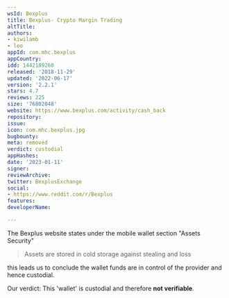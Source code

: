 ```yaml
---
wsId: Bexplus
title: Bexplus- Crypto Margin Trading
altTitle: 
authors:
- kiwilamb
- leo
appId: com.mhc.bexplus
appCountry: 
idd: 1442189260
released: '2018-11-29'
updated: '2022-06-17'
version: '2.2.1'
stars: 4.7
reviews: 225
size: '76802048'
website: https://www.bexplus.com/activity/cash_back
repository: 
issue: 
icon: com.mhc.bexplus.jpg
bugbounty: 
meta: removed
verdict: custodial
appHashes: 
date: '2023-01-11'
signer: 
reviewArchive: 
twitter: BexplusExchange
social:
- https://www.reddit.com/r/Bexplus
features: 
developerName: 

---
```


The Bexplus website states under the mobile wallet section "Assets Security"

> Assets are stored in cold storage against stealing and loss

this leads us to conclude the wallet funds are in control of the provider and
hence custodial.

Our verdict: This 'wallet' is custodial and therefore **not verifiable**.
